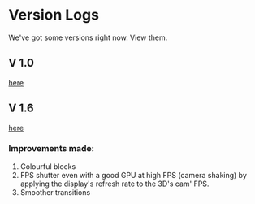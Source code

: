 # Version Logs
We've got some versions right now. View them.

## V 1.0 
[here](https://dev1012-lzh.github.io/bmark-1/v1.0/index.html)

## V 1.6 
[here](https://dev1012-lzh.github.io/bmark-1/v1.6/index.html)
### Improvements made:
1. Colourful blocks
2. FPS shutter even with a good GPU at high FPS (camera shaking) by applying the display's refresh rate to the 3D's cam' FPS.
3. Smoother transitions
